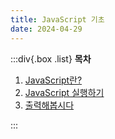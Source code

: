 ```yaml
---
title: JavaScript 기초
date: 2024-04-29
---
```


:::div{.box .list}
**목차**

1. [JavaScript란?](/javascript/chapter01/01-1)
2. [JavaScript 실행하기](/javascript/chapter01/01-2)
3. [출력해봅시다](/javascript/chapter01/01-3)

:::
